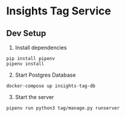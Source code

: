 Insights Tag Service
===========================================

Dev Setup
--------------------
1. Install dependencies
```
pip install pipenv
pipenv install
```
2. Start Postgres Database
```
docker-compose up insights-tag-db
```
3. Start the server
```
pipenv run python3 tag/manage.py runserver
```
